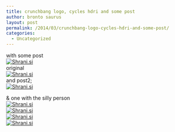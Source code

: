 ```yaml
---
title: crunchbang logo, cycles hdri and some post
author: bronto saurus
layout: post
permalink: /2014/03/crunchbang-logo-cycles-hdri-and-some-post/
categories:
  - Uncategorized
---
```

with some post  
[<img src="http://shrani.si/t/Q/xk/3axObEg1/crunchhdriandlightpost2.jpg" style="border: 0px;" alt="Shrani.si" />][1]  
original  
[<img src="http://shrani.si/t/2d/yJ/nWLRw8C/crunchhdriandlight.jpg" style="border: 0px;" alt="Shrani.si" />][2]  
and post2;  
[<img src="http://shrani.si/t/2F/q5/1VK0bxr4/1/crunchhdriandlightpostli.jpg" style="border: 0px;" alt="Shrani.si" />][3]

& one with the silly person  
[<img src="http://shrani.si/t/2v/xB/o4DlukM/sillyperson.jpg" style="border: 0px;" alt="Shrani.si" />][4]  
[<img src="http://shrani.si/t/3h/dZ/4rUZZgMI/sillypersonpost.jpg" style="border: 0px;" alt="Shrani.si" />][5]  
[<img src="http://shrani.si/t/1s/bd/EMkwL6H/crunchandpersonlowdofgun.jpg" style="border: 0px;" alt="Shrani.si" />][6]  
[<img src="http://shrani.si/t/2z/10D/EpYs38Z/crunchandpersonlowdofvie.jpg" style="border: 0px;" alt="Shrani.si" />][7]

 [1]: http://shrani.si/f/Q/xk/3axObEg1/crunchhdriandlightpost2.png
 [2]: http://shrani.si/f/2d/yJ/nWLRw8C/crunchhdriandlight.png
 [3]: http://shrani.si/?2F/q5/1VK0bxr4/1/crunchhdriandlightpostli.png
 [4]: http://shrani.si/f/2v/xB/o4DlukM/sillyperson.png
 [5]: http://shrani.si/f/3h/dZ/4rUZZgMI/sillypersonpost.png
 [6]: http://shrani.si/f/1s/bd/EMkwL6H/crunchandpersonlowdofgun.png
 [7]: http://shrani.si/?2z/10D/EpYs38Z/crunchandpersonlowdofvie.png